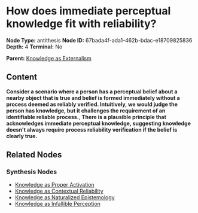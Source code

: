 # How does immediate perceptual knowledge fit with reliability?

**Node Type:** antithesis
**Node ID:** 67bada4f-ada1-462b-bdac-e18709825836
**Depth:** 4
**Terminal:** No

**Parent:** [Knowledge as Externalism](knowledge-as-externalism-synthesis-c64b62e9-917a-4b11-a94f-79dd88bc3770.md)

## Content

**Consider a scenario where a person has a perceptual belief about a nearby object that is true and belief is formed immediately without a process deemed as reliably verified. Intuitively, we would judge the person has knowledge, but it challenges the requirement of an identifiable reliable process.**, **There is a plausible principle that acknowledges immediate perceptual knowledge, suggesting knowledge doesn't always require process reliability verification if the belief is clearly true.**

## Related Nodes

### Synthesis Nodes

- [Knowledge as Proper Activation](knowledge-as-proper-activation-synthesis-7d98d881-1aac-47ba-ba2d-b0354a9527a6.md)
- [Knowledge as Contextual Reliability](knowledge-as-contextual-reliability-synthesis-a5427346-cae6-4f59-a574-1c10e0144dc3.md)
- [Knowledge as Naturalized Epistemology](knowledge-as-naturalized-epistemology-synthesis-ab57474d-3c9c-4c44-9aaf-6c134756d55a.md)
- [Knowledge as Infallible Perception](knowledge-as-infallible-perception-synthesis-c72efbc0-12c9-4bcb-832a-e2bd17129c66.md)
